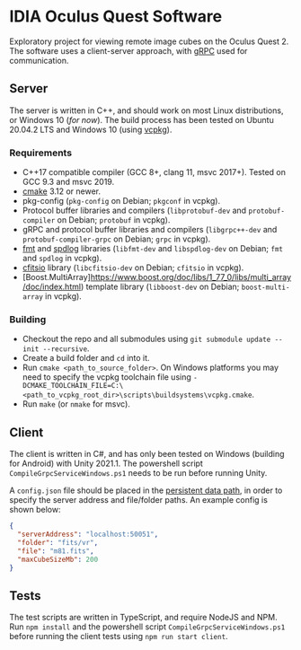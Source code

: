 # IDIA Oculus Quest Software

Exploratory project for viewing remote image cubes on the Oculus Quest 2. The software uses a client-server approach,
with [gRPC](https://grpc.io/) used for communication.

## Server

The server is written in C++, and should work on most Linux distributions, or Windows 10 (_for now_). The build process has been tested on Ubuntu 20.04.2 LTS and Windows 10 (using [vcpkg](https://github.com/microsoft/vcpkg)).

### Requirements

- C++17 compatible compiler (GCC 8+, clang 11, msvc 2017+). Tested on GCC 9.3 and msvc 2019.
- [cmake](https://cmake.org/) 3.12 or newer.
- pkg-config (`pkg-config` on Debian;  `pkgconf` in vcpkg).
- Protocol buffer libraries and compilers (`libprotobuf-dev` and `protobuf-compiler` on Debian; `protobuf` in vcpkg).
- gRPC and protocol buffer libraries and compilers (`libgrpc++-dev` and `protobuf-compiler-grpc` on Debian; `grpc` in
  vcpkg).
- [fmt](https://github.com/fmtlib/fmt) and [spdlog](https://github.com/gabime/spdlog) libraries (`libfmt-dev`
  and `libspdlog-dev` on Debian; `fmt` and `spdlog` in vcpkg).
- [cfitsio](https://heasarc.gsfc.nasa.gov/fitsio/) library (`libcfitsio-dev` on Debian; `cfitsio` in vcpkg).
- [Boost.MultiArray]https://www.boost.org/doc/libs/1_77_0/libs/multi_array/doc/index.html) template library (`libboost-dev` on Debian; `boost-multi-array` in vcpkg).

### Building

- Checkout the repo and all submodules using `git submodule update --init --recursive`.
- Create a build folder and `cd` into it.
- Run `cmake <path_to_source_folder>`. On Windows platforms you may need to specify the vcpkg toolchain file
  using `-DCMAKE_TOOLCHAIN_FILE=C:\<path_to_vcpkg_root_dir>\scripts\buildsystems\vcpkg.cmake`.
- Run `make` (or `nmake` for msvc).

## Client

The client is written in C#, and has only been tested on Windows (building for Android) with Unity 2021.1. The
powershell script `CompileGrpcServiceWindows.ps1` needs to be run before running Unity.

A `config.json` file should be placed in the [persistent data path](https://docs.unity3d.com/2021.1/Documentation/ScriptReference/Application-persistentDataPath.html), in order to specify the server address and file/folder paths. An example config is shown below:

```json
{
  "serverAddress": "localhost:50051",
  "folder": "fits/vr",
  "file": "m81.fits",
  "maxCubeSizeMb": 200
}
```

## Tests

The test scripts are written in TypeScript, and require NodeJS and NPM. Run `npm install` and the powershell script `CompileGrpcServiceWindows.ps1`
before running the client tests using `npm run start client`.